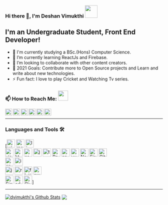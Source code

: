 ### Hi there 👋, I'm Deshan Vimukthi <img src="https://img.icons8.com/color/96/000000/sri-lanka.png" height="40"/>

## I'm an Undergraduate Student, Front End Developer! 

- 🔭 I'm currently studying a BSc.(Hons) Computer Science.
- 🌱 I’m currently learning ReactJs and Firebase.
- 👯 I’m looking to collaborate with other content creators.
- 🥅 2021 Goals: Contribute more to Open Source projects and Learn and write about new technologies.
- ⚡ Fun fact: I love to play Cricket and Watching Tv series.

### 📫 How to Reach Me: <img src="https://media.giphy.com/media/LnQjpWaON8nhr21vNW/giphy.gif" height="32">


[<img align="left" alt="Sabesan | Facebook" height="22px" src="https://img.icons8.com/fluent/240/000000/facebook-new.png"/>][facebook]
[<img align="left" alt="Sabesan | Instagram" height="22px" src="https://img.icons8.com/fluent/240/000000/instagram-new.png"/>][instagram]
[<img align="left" alt="Sabesan | Messenger" height="22px" src="https://img.icons8.com/fluent/240/000000/facebook-messenger--v2.png"/>][messenger]
[<img align="left" alt="Sabesan | LinkedIn" height="22px" src="https://img.icons8.com/fluent/240/000000/linkedin.png"/>][linkedin]
[<img align="left" alt="Sabesan | Skype" height="22px" src="https://img.icons8.com/color/240/000000/skype--v1.png"/>][skype]
[<img align="left" alt="Sabesan | Telegram" height="22px" src="https://img.icons8.com/color/240/000000/telegram-app--v1.png"/>][telegram]


<br /> 


---

### Languages and Tools 🛠️

[<img alt="windows" width="26px" src="https://img.icons8.com/color/240/000000/windows-10.png">
<img alt="macos" width="26px" src="https://img.icons8.com/officel/160/000000/mac-logo.png">
<img alt="linux" width="26px" src="https://img.icons8.com/color/96/000000/linux.png">
<br />
<img alt="visual studio code" width="26px" src="https://img.icons8.com/fluent/240/000000/visual-studio-code-2019.png" />
<img alt="html5" width="26px" src="https://img.icons8.com/color/240/000000/html-5.png">
<img alt="css3" width="26px" src="https://img.icons8.com/color/240/000000/css3.png">
<img alt="javascript" width="26px" src="https://img.icons8.com/color/240/000000/javascript.png" />
<img alt="typescript" width="26px" src="https://img.icons8.com/color/240/000000/typescript.png">
<img alt="ReactJs" width="26px" src="https://img.icons8.com/color/240/000000/react-native.png"/>
<img alt="angularjs" width="26px" src="https://img.icons8.com/color/240/000000/angularjs.png"/>
<img alt="vue-js" width="26px" src="https://img.icons8.com/color/240/000000/vue-js.png"/>
<img alt="Node.js" width="26px" src="https://img.icons8.com/color/240/000000/nodejs.png">
<img alt="Firebase" width="26px" src="https://img.icons8.com/color/240/000000/firebase.png"/>
<img alt="Git" width="26px" src="https://img.icons8.com/color/240/000000/git.png">
<br />
<img alt="android" width="26px" src="https://img.icons8.com/color/240/000000/android-os.png"/>
<img alt="ios" width="26px" src="https://img.icons8.com/color/240/000000/ios-logo.png"/>
<br />
<img alt="java" width="26px" src="https://img.icons8.com/color/240/000000/java-coffee-cup-logo--v1.png"/>
<img alt="react-native" width="26px" src="https://img.icons8.com/color/240/000000/react-native.png"/>
<img alt="flutter" width="26px" src="https://img.icons8.com/color/240/000000/flutter.png"/>
<img alt="swift" width="26px" src="https://img.icons8.com/color/240/000000/swift.png"/>
<br />
<img alt="Figma" width="26px" src="https://img.icons8.com/fluent/240/000000/figma.png"/>
<img alt="adobeXD" width="26px" src="https://img.icons8.com/color/240/000000/adobe-xd--v1.png"/>
<img alt="Sketch" width="26px" src="https://img.icons8.com/plasticine/200/000000/sketch.png"/>]

---
<!-- ### Certifications 🏅

- [DataBricks: Fundamentals of Big Data](https://academy.databricks.com/elearning/INT-INBD-v1-SP)
- [Codecademy: Data Scientist Career Path](https://www.codecademy.com/learn/paths/data-science)
- [Kaggle: Python](https://www.kaggle.com/learn/python)
- [Coursera: AI For Eveyone](https://www.coursera.org/learn/ai-for-everyone)
- [DigiSkill: Graphic Designer](https://digiskills.pk/CourseDetails.aspx?Id=GRD101)


### Competencies 🤹 

- Python Programmer.
- BI analytics Dashboard using Power BI.
- Data Extraction using Beautiful Soup and Selenium.
- Exploratory Data Analysis using Pandas.
- Data Visualization Matplotlib and Seaborn.
- Predictive Analytics/Machine Learning (Supervised/Unsupervised) using Scikit-Learn and PyCaret.
- Deep Learning with TensorFlow.
- Amazon Web Service (AWS) using Sagemaker.
- Backend Development using Django and Flask.


### Experiences 💼

- Data Science & Bussiness Analyst at The Spark Foundation - part of sparks foundation as an internee of Data Science & business analytics to work on different projects. -->


<!-- _NOTE: Top languages don't indicate my skill level or something like that, it's a GitHub metric of which languages I have the most code on github_ -->

<a href="https://github-readme-stats.vercel.app/api?username=dvimukthi&show_icons=true&hide_border=true&count_private=true&include_all_commits=true&theme=radical">
	<img align="center" alt="dvimukthi's Github Stats" src="https://github-readme-stats.vercel.app/api?username=dvimukthi&show_icons=true&hide_border=true&count_private=true&include_all_commits=true&theme=radical" /></a>
<a href="https://github-readme-stats.vercel.app/api/top-langs/?username=dvimukthi&layout=compact&theme=radical">
	<img align="center" src="https://github-readme-stats.vercel.app/api/top-langs/?username=dvimukthi&layout=compact&theme=radical" />
</a>


<!--<p align=center>                           
  <img align=center  src="https://visitor-badge.laobi.icu/badge?page_id=dvimukthi.dvimukthi" alt="Visitors">                     
</p> -->


[linkedin]: https://www.linkedin.com/in/deshan-v-1b09b9205/
[messenger]: https://m.me/vimukthi.samarasekera
[telegram]: https://t.me/dvimukthi
[skype]: https://join.skype.com/invite/WZNoPmh3fKRT
[facebook]: https://www.facebook.com/vimukthi.samarasekera/
[instagram]: https://www.instagram.com/d_vimukth_i/

